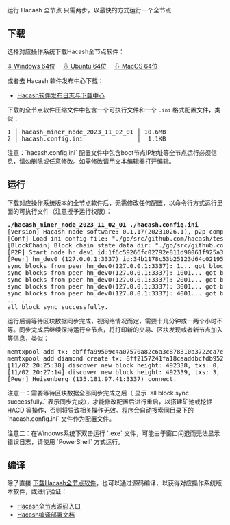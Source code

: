 运行 Hacash 全节点
只需两步，以最快的方式运行一个全节点




## 下载

选择对应操作系统下载Hacash全节点软件：

<a class="btn" href="https://download.hacash.org/miner_node_hacash_windows64.zip" target="_blank">⇩ Windows 64位</a>　
<a class="btn orange" href="https://download.hacash.org/miner_node_hacash_ubuntu64.zip" target="_blank">⇩ Ubuntu 64位</a>　
<a class="btn gray" href="https://download.hacash.org/miner_node_hacash_macos64.zip" target="_blank">⇩ MacOS 64位</a>

或者去 Hacash 软件发布中心下载：

- [Hacash软件发布日志与下载中心](https://github.com/hacash/miner/blob/master/doc/software_release_log.md)

下载的全节点软件压缩文件中包含一个可执行文件和一个 `.ini` 格式配置文件，类似：

<pre class="log">
1 │ hacash_miner_node_2023_11_02_01 │ 10.6MB
2 │ hacash.config.ini               │  1.1KB
</pre>

<p class="note">注意：`hacash.config.ini` 配置文件中包含boot节点IP地址等全节点运行必须信息，请勿删除或任意修改。如需修改请用文本编辑器打开编辑。</p>

## 运行

下载对应操作系统版本的全节点软件后，无需修改任何配置，以命令行方式运行里面的可执行文件（注意授予运行权限）：

<pre class="cmd">
<b>./hacash_miner_node_2023_11_02_01 ./hacash.config.ini</b>
[Version] Hacash node software: 0.1.17(20231026.1), p2p compatible: block version[1], transaction type [2], action kind [12], repair num [1]
[Conf] Load ini config file: "./go/src/github.com/hacash/test/test2.ini" at time:11/02 16:42:36
[BlockChain] Block chain state data dir: "./go/src/github.com/hacash/test/test_data_3/v12"
[P2P] Start node hn_dev1 id:1f6c59266fc02792e811d90061f925a3 listen port 33371.
[Peer] hn_dev0 (127.0.0.1:3337) id:34b1178c53b25123d64c021957bb74e3 connect.
sync blocks from peer hn_dev0(127.0.0.1:3337): 1... got blocks(0.20%): 1 ~ 1000, inserting... OK
sync blocks from peer hn_dev0(127.0.0.1:3337): 1001... got blocks(0.41%): 1001 ~ 2000, inserting... OK
sync blocks from peer hn_dev0(127.0.0.1:3337): 2001... got blocks(0.61%): 2001 ~ 3000, inserting... OK
sync blocks from peer hn_dev0(127.0.0.1:3337): 3001... got blocks(0.81%): 3001 ~ 4000, inserting... OK
sync blocks from peer hn_dev0(127.0.0.1:3337): 4001... got blocks(1.02%): 4001 ~ 5000, inserting... OK
... ...
all block sync successfully.
</pre>

运行后请等待区块数据同步完成，视网络情况而定，需要十几分钟或一两个小时不等。同步完成后继续保持运行全节点，将打印新的交易、区块发现或者新节点加入等信息，类似：

<pre class="print">memtxpool add tx: ebfffa99509c4a07570a82c6a3c878310b3722ca7efa1dea9d739d1e864955be
memtxpool add diamond create tx: 8ff2157241fa18caaddbcfdb952246d479a309b801e7b6dc457ff9c82caad804 , diamond: 80027 HSBBZY
[11/02 20:25:38] discover new block height: 492338, txs: 0, hash: 0000000008c9d6625299ebb0e853b523e845ee4e12f3d542c2a5e8ac92bae588, time: 20:17:44, try to inserting ... ok.
[11/02 20:27:14] discover new block height: 492339, txs: 3, hash: 000000000226ebf2edc82a9d7537c4ddc759601e7317492283fd01fbe5426af5, time: 20:25:38, try to inserting ... ok.
[Peer] Heisenberg (135.181.97.41:3337) connect.
</pre>

<p class="note">注意一：需要等待区块数据全部同步完成之后（ 显示 `all block sync successfully.` 表示同步完成），才能修改配置后进行重启，以搭建矿池或挖掘 HACD 等操作，否则将导致相关操作无效。程序会自动搜索同目录下的 `hacash.config.ini` 文件作为配置文件。</p>

<p class="note">注意二：在Windows系统下双击运行 `.exe` 文件，可能由于窗口闪退而无法显示错误日志，请使用 `PowerShell` 方式运行。</p>

## 编译

除了直接 [下载Hacash全节点软件](https://github.com/hacash/miner/blob/master/doc/software_release_log.md)，也可以通过源码编译，以获得对应操作系统版本软件，或进行验证：

- [Hacash全节点源码入口](https://github.com/hacash/miner)
- [Hacash编译部署文档](https://github.com/hacash/miner/blob/master/doc/build_compilation_en.md)





